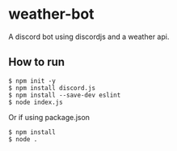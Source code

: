 # weather-bot

A discord bot using discordjs and a weather api.

## How to run

```
$ npm init -y
$ npm install discord.js
$ npm install --save-dev eslint
$ node index.js
```

Or if using package.json

```
$ npm install
$ node .
```
